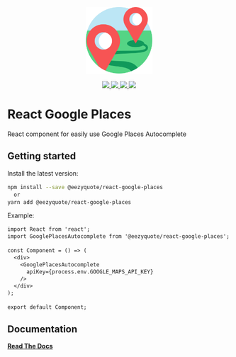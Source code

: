 <p align="center">
  <a href="https://eezyquote.github.io/react-google-places" target="_blank">
    <img width="150"src="./docs/public/place.svg">
  </a>
</p>

<p align="center">
  <a href="https://www.npmjs.com/package/@eezyquote/react-google-places">
    <img src="https://img.shields.io/npm/v/@eezyquote/react-google-places.svg"/>
    <img src="https://img.shields.io/npm/dm/@eezyquote/react-google-places.svg"/>
  </a>
  <a href="https://travis-ci.org/@eezyquote/react-google-place">
    <img src="https://img.shields.io/travis/@eezyquote/react-google-place/main.svg?logo=travis"/>
  </a>
  <a href="https://www.npmjs.com/package/@eezyquote/react-google-places">
    <img src="https://badgen.net/badge/bundlephobia/tree-shaking/green">
  </a>
</p>


# React Google Places

React component for easily use Google Places Autocomplete


## Getting started

Install the latest version:
```sh
npm install --save @eezyquote/react-google-places
  or
yarn add @eezyquote/react-google-places
```

Example:
```tsx
import React from 'react';
import GooglePlacesAutocomplete from '@eezyquote/react-google-places';

const Component = () => (
  <div>
    <GooglePlacesAutocomplete
      apiKey={process.env.GOOGLE_MAPS_API_KEY}
    />
  </div>
);

export default Component;
```


## Documentation

[**Read The Docs**](https://eezyquote.github.io/react-google-places)